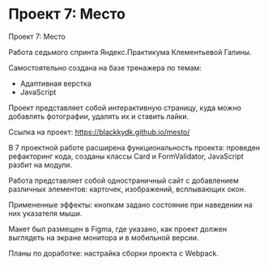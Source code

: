 # Проект 7: Место

Проект 7: Место

Работа седьмого спринта Яндекс.Практикума Клементьевой Галины.

Самостоятельно создана на базе тренажера по темам:
- Адаптивная верстка
- JavaScript

Проект представляет собой интерактивную страницу, куда можно добавлять фотографии, удалять их и ставить лайки.

Ссылка на проект: https://blackkydk.github.io/mesto/

В 7 проектной работе расширена функциональность проекта: проведен рефакторинг кода, созданы классы Card и FormValidator, JavaScript разбит на модули.

Работа представляет собой одностраничный сайт с добавлением различных элементов: карточек, изображений, всплывающих окон.

Примененные эффекты: кнопкам задано состояние при наведении на них указателя мыши.

Макет был размещен в Figma, где указано, как проект должен выглядеть на экране монитора и в мобильной версии.

Планы по доработке: настрайка сборки проекта с Webpack.
